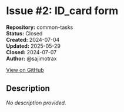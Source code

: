 # Issue #2: ID_card form

**Repository:** common-tasks  
**Status:** Closed  
**Created:** 2024-07-04  
**Updated:** 2025-05-29  
**Closed:** 2024-07-07  
**Author:** @sajimotrax  

[View on GitHub](https://github.com/Simtestlab/common-tasks/issues/2)

## Description

*No description provided.*